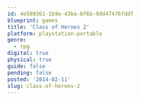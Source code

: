 ```yaml
---
id: 4e589361-1b9e-43ba-bf6b-9dd47476fddf
blueprint: games
title: 'Class of Heroes 2'
platform: playstation-portable
genre:
  - rpg
digital: true
physical: true
guide: false
pending: false
posted: '2014-02-11'
slug: class-of-heroes-2
---
```

